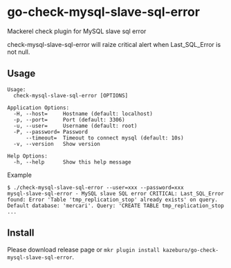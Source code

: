 # go-check-mysql-slave-sql-error

Mackerel check plugin for MySQL slave sql error

check-mysql-slave-sql-error will raize critical alert when Last_SQL_Error is not null.

## Usage

```
Usage:
  check-mysql-slave-sql-error [OPTIONS]

Application Options:
  -H, --host=     Hostname (default: localhost)
  -p, --port=     Port (default: 3306)
  -u, --user=     Username (default: root)
  -P, --password= Password
      --timeout=  Timeout to connect mysql (default: 10s)
  -v, --version   Show version

Help Options:
  -h, --help      Show this help message
```

Example

```
$ ./check-mysql-slave-sql-error --user=xxx --password=xxx
mysql-slave-sql-error - MySQL slave SQL error CRITICAL: Last_SQL_Error found: Error 'Table 'tmp_replication_stop' already exists' on query. Default database: 'mercari'. Query: 'CREATE TABLE tmp_replication_stop ...
```

  ## Install

Please download release page or `mkr plugin install kazeburo/go-check-mysql-slave-sql-error`.
